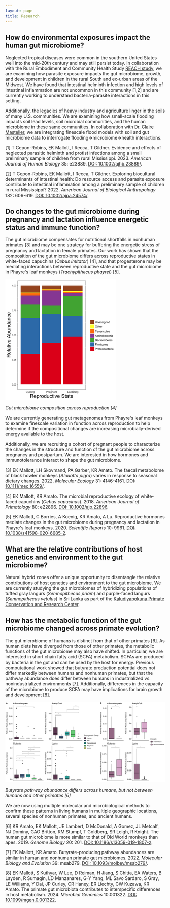 ```yaml
---
layout: page
title: Research
---
```

## How do environmental exposures impact the human gut microbiome?
Neglected tropical diseases were common in the southern United States well into the mid-20th century and may still persist today. In collaboration with the Rural Embodiment and Community Health Study [REACH study](https://reachresearch.org), we are examining how parasite exposure impacts the gut microbiome, growth, and development in children in the rural South and ex-urban areas of the Midwest. We have found that intestinal helminth infection and high levels of intestinal inflammation are not uncommon in this community [1,2] and are currently working to understand bacteria-parasite interactions in this setting.

Additionally, the legacies of heavy industry and agriculture linger in the soils of many U.S. communities. We are examining how small-scale flooding impacts soil lead levels, soil microbial communities, and the human microbiome in these same communities. In collaboration with [Dr. Claire Masteller](https://eeps.wustl.edu/people/claire-masteller), we are integrating finescale flood models with soil and gut microbiome data to interrogate flooding->microbiome->health interactions.

[1] T Cepon-Robins, EK Mallott, I Recca, T Gildner. Evidence and effects of neglected parasitic helminth and protist infections among a small preliminary sample of children from rural Mississippi. 2023. *American Journal of Human Biology* 35: e23889. [DOI: 10.1002/ajhb.23889/](https://doi.org/10.1002/ajhb.23889).

[2] T Cepon-Robins, EK Mallott, I Recca, T Gildner. Exploring biocultural determinants of intestinal health: Do resource access and parasite exposure contribute to intestinal inflammation among a preliminary sample of children in rural Mississippi? 2022. *American Journal of Biological Anthropology* 182: 606-619. [DOI: 10.1002/ajpa.24574/](https://doi.org/10.1002/ajpa.24574).

## Do changes to the gut microbiome during pregnancy and lactation influence energetic status and immune function?
The gut microbiome compensates for nutritional shortfalls in nonhuman primates [3] and may be one strategy for buffering the energetic stress of pregnancy and lactation in female primates. Our work has shown that the composition of the gut microbiome differs across reproductive states in white-faced capuchins (*Cebus imitator*) [4], and that progesterone may be mediating interactions between reproductive state and the gut microbiome in Phayre's leaf monkeys (*Trachypithecus phayrei*) [5].

<img src="/images/microbe_comp_repro_af_nochloro.jpg" alt="Stacked bar chart showing the differences in the relative abundance of phyla of bacteria between cycling, pregnant, and lactating females" width="350">

*Gut microbiome composition across reproduction [4]*

We are currently generating gut metagenomes from Phayre's leaf monkeys to examine finescale variation in function across reproduction to help determine if the compositional changes are increasing microbially-derived energy available to the host.

Additionally, we are recruiting a cohort of pregnant people to characterize the changes in the structure and function of the gut microbiome across pregnancy and postpartum. We are interested in how hormones and immunotolerance interact to shape the gut microbiome.

[3] EK Mallott, LH Skovmand, PA Garber, KR Amato. The faecal metabolome of black howler monkeys (*Alouatta pigra*) varies in response to seasonal dietary changes. 2022. *Molecular Ecology* 31: 4146-4161. [DOI: 10.1111/mec.16559/](https://doi.org/10.1111/mec.16559).

[4] EK Mallott, KR Amato. The microbial reproductive ecology of white-faced capuchins (*Cebus capucinus*). 2018. *American Journal of Primatology* 80: e22896. [DOI: 10.1002/ajp.22896](https://doi.org/10.1002/ajp.22896).

[5] EK Mallott, C Borries, A Koenig, KR Amato, A Lu. Reproductive hormones mediate changes in the gut microbiome during pregnancy and lactation in Phayre's leaf monkeys. 2020. *Scientific Reports* 10: 9961. [DOI: 10.1038/s41598-020-6685-2](https://doi.org/10.1038/s41598-020-6685-2).

## What are the relative contributions of host genetics and environment to the gut microbiome?
Natural hybrid zones offer a unique opportunity to disentangle the relative contributions of host genetics and environment to the gut microbiome. We are currently studying the gut microbiomes of hybridizing populations of tufted gray langurs (*Semnopithecus priam*) and purple-faced langurs (*Semnopithecus vetulus*) in Sri Lanka as part of the [Kaludiyapokuna Primate Conservation and Research Center](https://kpcrc.org/). 

## How has the metabolic function of the gut microbiome changed across primate evolution?
The gut microbiome of humans is distinct from that of other primates [6]. As human diets have diverged from those of other primates, the metabolic functions of the gut microbiome may also have shifted. In particular, we are interested in short chain fatty acid (SCFA) metabolism. SCFAs are produced by bacteria in the gut and can be used by the host for energy. Previous computational work showed that butyrate production potential does not differ markedly between humans and nonhuman primates, but that the pathway abundance does differ between humans in industrialized vs. nonindustrialized environments [7]. Additionally, differences in the capacity of the microbiome to produce SCFA may have implications for brain growth and development [8].

<img src="/images/Figure3.jpg" alt="Multiple box plots showing differences in butyrate pathway abundance across primates and within humans" width="700">

*Butyrate pathway abundance differs across humans, but not between humans and other primates [6]*

We are now using multiple molecular and microbiological methods to confirm these patterns in living humans in multiple geographic locations, several species of nonhuman primates, and ancient humans.

[6] KR Amato, EK Mallott, JE Lambert, D McDonald, A Gomez, JL Metcalf, NJ Dominy, GAO Britton, RM Stumpf, T Goldberg, SR Leigh, R Knight. The human gut microbiome is more similar to that of Old World monkeys than apes. 2019. *Genome Biology* 20: 201. [DOI: 10.1186/s13059-019-1807-z](https://doi.org/10.1186/s13059-019-1807-z).

[7] EK Mallott, KR Amato. Butyrate-producing pathway abundances are similar in human and nonhuman primate gut microbiomes. 2022. *Molecular Biology and Evolution* 39: msab279. [DOI: 10.1093/molbev/msab279/](https://doi.org/10.1093/molbev/msab279).

[8] EK Mallott, S Kuthyar, W Lee, D Reiman, H Jiang, S Chitta, EA Waters, B Layden, R Sumagin, LD Manzanares, G-Y Yang, ML Savo Sardaro, S Gray, LE Williams, Y Dai, JP Curley, CR Haney, ER Liechty, CW Kuzawa, KR Amato. The primate gut microbiota contributes to interspecific differences in host metabolism. 2024. *Microbial Genomics* 10:001322. [DOI: 10.1099/mgen.0.001322](https://doi.org/10.1099/mgen.0.001322).
